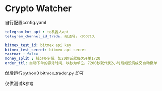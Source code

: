 # Crypto Watcher

自行配置config.yaml
```yaml
telegram_bot_api : tg机器人api
telegram_channel_id_trade: 频道号，-100开头

bitmex_test_id: bitmex api key
bitmex_test_secret: bitmex api secret
testnet : false
money_split : 钱分多少份，如20的话就每次开单1/20
order_ttl: 自动下单的存活时间，以秒为单位，7200秒就代表2小时后如没有成交自动撤单
```

然后运行python3 bitmex_trader.py 即可

仅供测试&参考